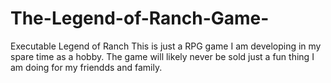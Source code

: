 # The-Legend-of-Ranch-Game-
Executable Legend of Ranch
This is just a RPG game I am developing in my spare time as a hobby. 
The game will likely never be sold just a fun thing I am doing for my friendds and family. 
